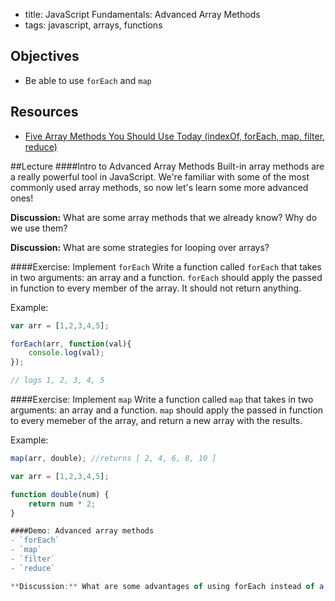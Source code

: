 - title: JavaScript Fundamentals: Advanced Array Methods
- tags: javascript, arrays, functions

## Objectives
* Be able to use `forEach` and `map`

## Resources
- [Five Array Methods You Should Use Today (indexOf, forEach, map, filter, reduce)](http://colintoh.com/blog/5-array-methods-that-you-should-use-today)

##Lecture
####Intro to Advanced Array Methods
Built-in array methods are a really powerful tool in JavaScript. We're familiar with some of the most commonly used array methods, so now let's learn some more advanced ones! 

**Discussion:** What are some array methods that we already know? Why do we use them?

**Discussion:** What are some strategies for looping over arrays?

####Exercise: Implement `forEach`
Write a function called `forEach` that takes in two arguments: an array and a function. `forEach` should apply the passed in function to every member of the array. It should not return anything.

Example:
```javascript
var arr = [1,2,3,4,5];

forEach(arr, function(val){
	console.log(val);
}); 

// logs 1, 2, 3, 4, 5
```

####Exercise: Implement `map`
Write a function called `map` that takes in two arguments: an array and a function. `map` should apply the passed in function to every memeber of the array, and return a new array with the results. 

Example:
```javascript
map(arr, double); //returns [ 2, 4, 6, 8, 10 ]

var arr = [1,2,3,4,5];

function double(num) {
	return num * 2;
}

####Demo: Advanced array methods
- `forEach`
- `map`
- `filter`
- `reduce`

**Discussion:** What are some advantages of using forEach instead of a `for` loop? Disadvantages? What about `map`, `reduce`, and `filter`?
```
